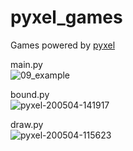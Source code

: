 # pyxel_games
Games powered by [pyxel](https://github.com/kitao/pyxel)

main.py  
![09_example](https://github.com/thinkbell/pyxel_games/blob/master/data/09_example.gif)

bound.py  
![pyxel-200504-141917](https://user-images.githubusercontent.com/3883043/80942665-50910380-8e20-11ea-8cc2-fcffb2c70c39.gif)  

draw.py  
![pyxel-200504-115623](https://user-images.githubusercontent.com/3883043/80942706-6b637800-8e20-11ea-8123-c2b81d15aaf1.gif)  
